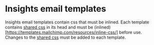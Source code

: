 # Insights email templates

Insights email templates contain css that must be inlined. Each template contains [shared css](https://github.com/RedHatInsights/frontend-assets/tree/master/src/email-assets) in its head and must be (inlined)[https://templates.mailchimp.com/resources/inline-css/] before use. Changes to the [shared css](https://github.com/RedHatInsights/frontend-assets/tree/master/src/email-assets) must be added to each template.

